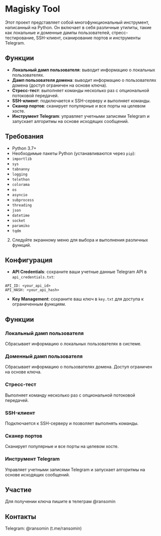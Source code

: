 # Magisky Tool

Этот проект представляет собой многофункциональный инструмент, написанный на Python. Он включает в себя различные утилиты, такие как локальные и доменные дампы пользователей, стресс-тестирование, SSH-клиент, сканирование портов и инструменты Telegram.

## Функции

- **Локальный дамп пользователя**: выводит информацию о локальных пользователях.
- **Дамп пользователя домена**: выводит информацию о пользователях домена (доступ ограничен на основе ключа).
- **Стресс-тест**: выполняет команды несколько раз с опциональной потоковой передачей.
- **SSH-клиент**: подключается к SSH-серверу и выполняет команды.
- **Сканер портов**: сканирует популярные и все порты на целевом хосте.
- **Инструмент Telegram**: управляет учетными записями Telegram и запускает алгоритмы на основе исходящих сообщений.

## Требования

- Python 3.7+
- Необходимые пакеты Python (устанавливаются через `pip`):
- `importlib`
- `sys`
- `tabnanny`
- `logging`
- `telethon`
- `colorama`
- `os`
- `asyncio`
- `subprocess`
- `threading`
- `json`
- `datetime`
- `socket`
- `paramiko`
- `tqdm`


2. Следуйте экранному меню для выбора и выполнения различных функций.

## Конфигурация

- **API Credentials**: сохраните ваши учетные данные Telegram API в `api_credentials.txt`:
```
API_ID: <your_api_id>
API_HASH: <your_api_hash>
```

- **Key Management**: сохраните ваш ключ в `key.txt` для доступа к ограниченным функциям.

## Функции

### Локальный дамп пользователя

Сбрасывает информацию о локальных пользователях в системе.

### Доменный дамп пользователя

Сбрасывает информацию о пользователях домена. Доступ ограничен на основе ключа.

### Стресс-тест

Выполняет команду несколько раз с опциональной потоковой передачей.

### SSH-клиент

Подключается к SSH-серверу и позволяет выполнять команды.

### Сканер портов

Сканирует популярные и все порты на целевом хосте.

### Инструмент Telegram

Управляет учетными записями Telegram и запускает алгоритмы на основе исходящих сообщений.

## Участие

Для получении ключа пишите в телеграм @ransomin

## Контакты

Telegram: @ransomin (t.me/ransomin)
